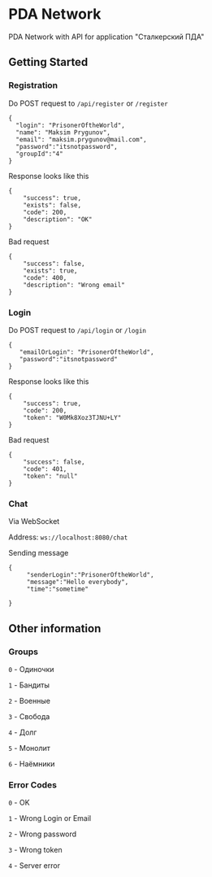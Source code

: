 # PDA Network
PDA Network with API for application "Сталкерский ПДА"
## Getting Started

### Registration

Do POST request to
`/api/register` or `/register`

```
{
  "login": "PrisonerOftheWorld",
  "name": "Maksim Prygunov",
  "email": "maksim.prygunov@mail.com",
  "password":"itsnotpassword",
  "groupId":"4"
}
``` 
Response looks like this

```
{
    "success": true,
    "exists": false,
    "code": 200,
    "description": "OK"
}
```
Bad request

```
{
    "success": false,
    "exists": true,
    "code": 400,
    "description": "Wrong email"
}
```


### Login
Do POST request to
`/api/login` or `/login`

```
{
   "emailOrLogin": "PrisonerOftheWorld",
   "password":"itsnotpassword"
}
```

Response looks like this

```
{
    "success": true,
    "code": 200,
    "token": "W0Mk8Xoz3TJNU+LY"
}
```

Bad request
```
{
    "success": false,
    "code": 401,
    "token": "null"
}
```

### Chat

Via WebSocket

Address: ``ws://localhost:8080/chat``

Sending message 

```
{
     "senderLogin":"PrisonerOftheWorld",
     "message":"Hello everybody",
     "time":"sometime"

}
```

## Other information

### Groups

`0` - Одиночки

`1` - Бандиты

`2` - Военные

`3` - Свобода

`4` - Долг

`5` - Монолит

`6` - Наёмники

### Error Codes

`0` - OK

`1` - Wrong Login or Email

`2` - Wrong password

`3` - Wrong token

`4` - Server error

